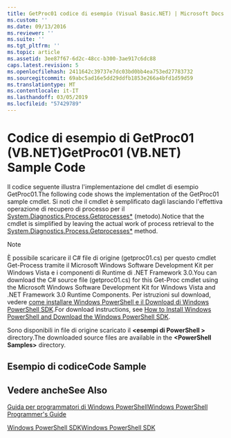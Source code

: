 ```yaml
---
title: GetProc01 codice di esempio (Visual Basic.NET) | Microsoft Docs
ms.custom: ''
ms.date: 09/13/2016
ms.reviewer: ''
ms.suite: ''
ms.tgt_pltfrm: ''
ms.topic: article
ms.assetid: 3ee87f67-6d2c-48cc-b300-3ae917c6dc88
caps.latest.revision: 5
ms.openlocfilehash: 2411642c39737e7dc03bd0bb4ea753ed27783732
ms.sourcegitcommit: 69abc5ad16e5dd29ddfb1853e266a4bfd1d59d59
ms.translationtype: MT
ms.contentlocale: it-IT
ms.lasthandoff: 03/05/2019
ms.locfileid: "57429789"
---
```

# <a name="getproc01-vbnet-sample-code"></a><span data-ttu-id="a3720-102">Codice di esempio di GetProc01 (VB.NET)</span><span class="sxs-lookup"><span data-stu-id="a3720-102">GetProc01 (VB.NET) Sample Code</span></span>

<span data-ttu-id="a3720-103">Il codice seguente illustra l'implementazione del cmdlet di esempio GetProc01.</span><span class="sxs-lookup"><span data-stu-id="a3720-103">The following code shows the implementation of the GetProc01 sample cmdlet.</span></span> <span data-ttu-id="a3720-104">Si noti che il cmdlet è semplificato dagli lasciando l'effettiva operazione di recupero di processo per il [System.Diagnostics.Process.Getprocesses\*](/dotnet/api/System.Diagnostics.Process.GetProcesses) (metodo).</span><span class="sxs-lookup"><span data-stu-id="a3720-104">Notice that the cmdlet is simplified by leaving the actual work of process retrieval to the [System.Diagnostics.Process.Getprocesses\*](/dotnet/api/System.Diagnostics.Process.GetProcesses) method.</span></span>

> [!NOTE]
> <span data-ttu-id="a3720-105">È possibile scaricare il C# file di origine (getproc01.cs) per questo cmdlet Get-Process tramite il Microsoft Windows Software Development Kit per Windows Vista e i componenti di Runtime di .NET Framework 3.0.</span><span class="sxs-lookup"><span data-stu-id="a3720-105">You can download the C# source file (getproc01.cs) for this Get-Proc cmdlet using the Microsoft Windows Software Development Kit for Windows Vista and .NET Framework 3.0 Runtime Components.</span></span> <span data-ttu-id="a3720-106">Per istruzioni sul download, vedere [come installare Windows PowerShell e il Download di Windows PowerShell SDK](/powershell/developer/installing-the-windows-powershell-sdk).</span><span class="sxs-lookup"><span data-stu-id="a3720-106">For download instructions, see [How to Install Windows PowerShell and Download the Windows PowerShell SDK](/powershell/developer/installing-the-windows-powershell-sdk).</span></span>
>
> <span data-ttu-id="a3720-107">Sono disponibili in file di origine scaricato il  **\<esempi di PowerShell >** directory.</span><span class="sxs-lookup"><span data-stu-id="a3720-107">The downloaded source files are available in the **\<PowerShell Samples>** directory.</span></span>

## <a name="code-sample"></a><span data-ttu-id="a3720-108">Esempio di codice</span><span class="sxs-lookup"><span data-stu-id="a3720-108">Code Sample</span></span>

<!-- TODO!!!: review snippet reference  [!CODE [msh_samplesgetproc01#getproc01vball](msh_samplesgetproc01#getproc01vball)]  -->

## <a name="see-also"></a><span data-ttu-id="a3720-109">Vedere anche</span><span class="sxs-lookup"><span data-stu-id="a3720-109">See Also</span></span>

[<span data-ttu-id="a3720-110">Guida per programmatori di Windows PowerShell</span><span class="sxs-lookup"><span data-stu-id="a3720-110">Windows PowerShell Programmer's Guide</span></span>](./windows-powershell-programmer-s-guide.md)

[<span data-ttu-id="a3720-111">Windows PowerShell SDK</span><span class="sxs-lookup"><span data-stu-id="a3720-111">Windows PowerShell SDK</span></span>](../windows-powershell-reference.md)